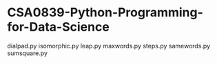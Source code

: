 # CSA0839-Python-Programming-for-Data-Science
dialpad.py
isomorphic.py
leap.py
maxwords.py
steps.py
samewords.py
sumsquare.py
